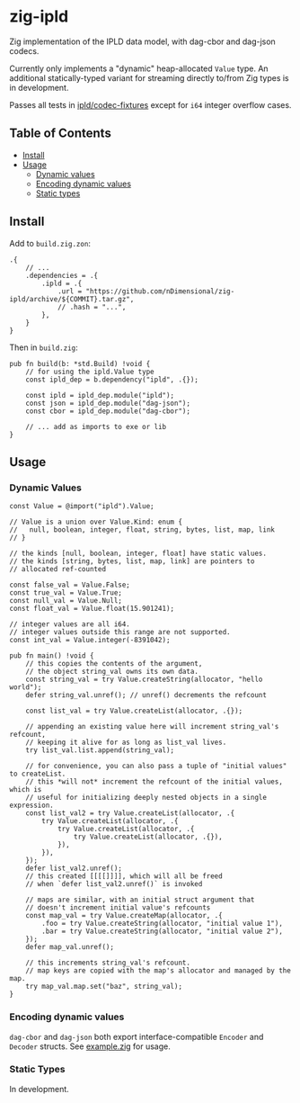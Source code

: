# zig-ipld

Zig implementation of the IPLD data model, with dag-cbor and dag-json codecs.

Currently only implements a "dynamic" heap-allocated `Value` type. An additional statically-typed variant for streaming directly to/from Zig types is in development.

Passes all tests in [ipld/codec-fixtures](https://github.com/ipld/codec-fixtures) except for `i64` integer overflow cases.

## Table of Contents

- [Install](#install)
- [Usage](#usage)
  - [Dynamic values](#dynamic-values)
  - [Encoding dynamic values](#encoding-dynamic-values)
  - [Static types](#static-types)

## Install

Add to `build.zig.zon`:

```zig
.{
    // ...
    .dependencies = .{
        .ipld = .{
            .url = "https://github.com/nDimensional/zig-ipld/archive/${COMMIT}.tar.gz",
            // .hash = "...",
        },
    }
}
```

Then in `build.zig`:

```zig
pub fn build(b: *std.Build) !void {
    // for using the ipld.Value type
    const ipld_dep = b.dependency("ipld", .{});

    const ipld = ipld_dep.module("ipld");
    const json = ipld_dep.module("dag-json");
    const cbor = ipld_dep.module("dag-cbor");

    // ... add as imports to exe or lib
}
```

## Usage

### Dynamic Values

```zig
const Value = @import("ipld").Value;

// Value is a union over Value.Kind: enum {
//   null, boolean, integer, float, string, bytes, list, map, link
// }

// the kinds [null, boolean, integer, float] have static values.
// the kinds [string, bytes, list, map, link] are pointers to
// allocated ref-counted

const false_val = Value.False;
const true_val = Value.True;
const null_val = Value.Null;
const float_val = Value.float(15.901241);

// integer values are all i64.
// integer values outside this range are not supported.
const int_val = Value.integer(-8391042);

pub fn main() !void {
    // this copies the contents of the argument,
    // the object string_val owns its own data.
    const string_val = try Value.createString(allocator, "hello world");
    defer string_val.unref(); // unref() decrements the refcount

    const list_val = try Value.createList(allocator, .{});

    // appending an existing value here will increment string_val's refcount,
    // keeping it alive for as long as list_val lives.
    try list_val.list.append(string_val);

    // for convenience, you can also pass a tuple of "initial values" to createList.
    // this *will not* increment the refcount of the initial values, which is
    // useful for initializing deeply nested objects in a single expression.
    const list_val2 = try Value.createList(allocator, .{
        try Value.createList(allocator, .{
            try Value.createList(allocator, .{
                try Value.createList(allocator, .{}),
            }),
        }),
    });
    defer list_val2.unref();
    // this created [[[[]]]], which will all be freed
    // when `defer list_val2.unref()` is invoked

    // maps are similar, with an initial struct argument that
    // doesn't increment initial value's refcounts
    const map_val = try Value.createMap(allocator, .{
        .foo = try Value.createString(allocator, "initial value 1"),
        .bar = try Value.createString(allocator, "initial value 2"),
    });
    defer map_val.unref();

    // this increments string_val's refcount.
    // map keys are copied with the map's allocator and managed by the map.
    try map_val.map.set("baz", string_val);
}
```

### Encoding dynamic values

`dag-cbor` and `dag-json` both export interface-compatible `Encoder` and `Decoder` structs. See [example.zig](./example.zig) for usage.

### Static Types

In development.
